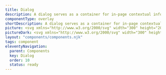 ```yaml
---
title: Dialog
description: A dialog serves as a container for in-page contextual information or actions, allowing users to confirm or cancel tasks without navigating away from the current page.
componentType: overlay
shortDescription: A dialog serves as a container for in-page contextual information or actions.
picture: <svg xmlns="http://www.w3.org/2000/svg" width="300" height="200" fill="none" aria-labelledby="dialogTitle dialogDesc" role="img"><title id="dialogTitle">Illustration of the dialog component.</title><desc id="dialogDesc">An illustrated dialog component representing dialog component card.</desc><rect width="240" height="146" x="30" y="27" fill="#fff" stroke="#EAEAEA" stroke-width="2" rx="1.221"/><path fill="#222" d="M54.84 50.85c0 .474-.064.932-.193 1.374a5.082 5.082 0 0 1-1.381 2.293 5.324 5.324 0 0 1-1.098.809 5.86 5.86 0 0 1-1.313.518c-.47.124-.96.186-1.47.186H46V45.677h3.384a5.97 5.97 0 0 1 2.169.387c.668.253 1.243.61 1.727 1.07.488.456.87 1.002 1.146 1.637.276.63.415 1.324.415 2.079Zm-2.5 0c0-.46-.069-.877-.207-1.25a2.654 2.654 0 0 0-.594-.953 2.559 2.559 0 0 0-.932-.608 3.417 3.417 0 0 0-1.243-.214h-.857v6.057h.857c.46 0 .874-.071 1.243-.214.368-.143.679-.345.932-.608.258-.267.456-.587.594-.96.138-.373.207-.79.207-1.25ZM58.84 56.03h-2.362v-7.79h2.362v7.79Zm-2.528-9.676a1.35 1.35 0 0 1 .808-1.243c.166-.074.343-.111.532-.111.193 0 .373.037.538.11a1.31 1.31 0 0 1 .718.718c.07.167.104.342.104.526a1.387 1.387 0 0 1-.386.974 1.387 1.387 0 0 1-.974.387 1.33 1.33 0 0 1-.953-.387 1.394 1.394 0 0 1-.387-.974ZM68.247 48.24v7.79H65.94v-.85a2.077 2.077 0 0 1-.318.367 2.594 2.594 0 0 1-.449.317c-.17.092-.364.166-.58.221a2.788 2.788 0 0 1-.705.083c-.326 0-.642-.048-.946-.145a3.482 3.482 0 0 1-.856-.407 3.785 3.785 0 0 1-.732-.629 4.301 4.301 0 0 1-.573-.822 4.482 4.482 0 0 1-.497-2.065 4.228 4.228 0 0 1 1.084-2.852c.331-.36.709-.64 1.132-.843.428-.207.873-.31 1.333-.31.35 0 .654.045.912.137.258.088.472.19.642.304.175.11.306.221.394.332.092.106.145.177.159.214v-.843h2.307Zm-5.733 3.86c0 .263.041.514.124.753.088.24.208.451.36.635.152.18.333.325.545.435.217.111.454.166.712.166a1.5 1.5 0 0 0 .704-.166c.216-.11.4-.255.553-.435.151-.184.269-.396.352-.635.087-.24.131-.49.131-.753 0-.258-.044-.506-.131-.746-.083-.24-.2-.449-.352-.628a1.725 1.725 0 0 0-.553-.442 1.5 1.5 0 0 0-.704-.166c-.258 0-.495.055-.712.166a1.75 1.75 0 0 0-.545.442c-.152.18-.272.389-.36.628-.082.24-.124.488-.124.746ZM72.474 45.677V56.03h-2.362V45.677h2.362ZM81.88 52.128c0 .566-.1 1.096-.303 1.588-.203.493-.484.921-.843 1.285a3.84 3.84 0 0 1-1.264.856c-.483.208-1.01.311-1.582.311a3.972 3.972 0 0 1-1.581-.31A3.857 3.857 0 0 1 75.05 55a3.998 3.998 0 0 1-.836-1.285 4.22 4.22 0 0 1-.297-1.588c0-.567.1-1.094.297-1.582.203-.493.481-.92.836-1.285.354-.363.773-.649 1.257-.856a3.972 3.972 0 0 1 1.581-.31c.572 0 1.099.103 1.582.31.488.207.91.493 1.264.856.36.364.64.792.843 1.285.202.488.304 1.015.304 1.582Zm-2.251 0c0-.258-.041-.502-.124-.732a1.88 1.88 0 0 0-.353-.615 1.646 1.646 0 0 0-1.264-.566c-.257 0-.495.05-.71.152-.213.1-.395.239-.546.414a1.98 1.98 0 0 0-.36.615c-.083.23-.124.474-.124.732 0 .262.041.51.124.746.088.23.207.432.36.607.151.175.333.314.545.415.216.101.454.152.711.152a1.646 1.646 0 0 0 1.264-.566c.152-.175.27-.378.353-.608.083-.235.124-.484.124-.746ZM88.608 52.024c0-.262-.042-.506-.124-.732a1.75 1.75 0 0 0-.353-.587 1.575 1.575 0 0 0-.552-.387 1.693 1.693 0 0 0-.712-.145c-.258 0-.495.048-.711.145a1.591 1.591 0 0 0-.546.387 1.845 1.845 0 0 0-.359.587c-.083.226-.124.47-.124.732 0 .258.041.5.124.725.088.226.207.424.36.594.151.166.333.297.545.394.216.097.453.145.711.145a1.695 1.695 0 0 0 1.264-.539c.152-.17.27-.368.353-.594.082-.225.124-.467.124-.725Zm2.251 3.495c0 .645-.115 1.188-.345 1.63-.23.442-.541.799-.932 1.07a3.836 3.836 0 0 1-1.361.594 6.849 6.849 0 0 1-1.623.187c-.244 0-.497-.014-.76-.041a5.687 5.687 0 0 1-1.602-.422 4.507 4.507 0 0 1-.801-.428l.877-1.955c.083.074.205.157.366.25a4.456 4.456 0 0 0 1.195.477c.23.054.458.081.683.081.23 0 .468-.02.712-.062.244-.036.465-.112.663-.228a1.37 1.37 0 0 0 .497-.49c.13-.212.194-.493.194-.843v-.324a2.218 2.218 0 0 1-.822.642c-.341.157-.746.235-1.216.235a3.4 3.4 0 0 1-.912-.124 3.854 3.854 0 0 1-1.623-.953 4.173 4.173 0 0 1-.608-.774 3.927 3.927 0 0 1-.4-.932 3.954 3.954 0 0 1-.145-1.085c0-.566.101-1.089.304-1.568.202-.483.472-.9.808-1.25a3.69 3.69 0 0 1 1.174-.815 3.423 3.423 0 0 1 1.402-.297c.94 0 1.61.316 2.01.947v-.802h2.265v7.28Z"/><path fill="#737373" d="m253.851 43.89-2.623 2.624 2.601 2.6a.48.48 0 0 1 0 .722.478.478 0 0 1-.721 0l-2.623-2.601-2.602 2.601a.478.478 0 0 1-.721 0c-.218-.197-.218-.524 0-.743l2.601-2.601-2.601-2.601c-.218-.197-.218-.525 0-.743a.541.541 0 0 1 .743 0l2.601 2.622 2.602-2.6c.196-.22.524-.22.743 0a.516.516 0 0 1 0 .72Z"/><path fill="#D5D5D5" d="M45.998 70.216c0-.672.544-1.216 1.216-1.216h205.569c.671 0 1.215.544 1.215 1.216v7.295c0 .672-.544 1.216-1.215 1.216H47.213a1.216 1.216 0 0 1-1.215-1.216v-7.295ZM45.998 84.807c0-.672.544-1.216 1.216-1.216h205.569c.671 0 1.215.544 1.215 1.216v7.295c0 .672-.544 1.216-1.215 1.216H47.213a1.216 1.216 0 0 1-1.215-1.216v-7.295ZM45.998 99.398c0-.672.544-1.216 1.216-1.216h205.569c.671 0 1.215.544 1.215 1.216v7.295c0 .672-.544 1.216-1.215 1.216H47.213a1.215 1.215 0 0 1-1.215-1.216v-7.295ZM45.998 113.989c0-.672.544-1.216 1.216-1.216h71.578c.671 0 1.216.544 1.216 1.216v7.295c0 .672-.545 1.216-1.216 1.216H47.214a1.215 1.215 0 0 1-1.216-1.216v-7.295Z"/><rect width="54" height="20" x="199.998" y="137" fill="#36F" rx="1.25"/><path fill="#F4F4F4" d="m216.527 146.748-.265.855h1.684l-.265-.855c-.103-.314-.2-.624-.291-.932-.091-.313-.182-.633-.274-.958h-.034c-.085.325-.174.645-.265.958-.091.308-.188.618-.29.932Zm-1.71 3.138 1.898-5.609h.803l1.898 5.609h-.761l-.53-1.71h-2.043l-.539 1.71h-.726ZM221.784 149.988a1.95 1.95 0 0 1-.992-.256 1.808 1.808 0 0 1-.701-.744c-.171-.325-.256-.715-.256-1.171 0-.468.091-.864.273-1.189.188-.325.434-.573.736-.744.307-.171.638-.256.991-.256.274 0 .508.048.701.145.2.097.371.211.513.342l-.359.462a1.712 1.712 0 0 0-.384-.265.954.954 0 0 0-.445-.103c-.251 0-.476.069-.675.206a1.344 1.344 0 0 0-.462.564 2.018 2.018 0 0 0-.162.838c0 .473.116.857.35 1.154.239.291.55.436.932.436.194 0 .373-.04.539-.12.165-.085.31-.185.436-.299l.307.47a2.29 2.29 0 0 1-.624.393 1.899 1.899 0 0 1-.718.137ZM225.5 149.988c-.365 0-.696-.085-.992-.256a1.802 1.802 0 0 1-.701-.744c-.171-.325-.257-.715-.257-1.171 0-.468.091-.864.274-1.189a1.96 1.96 0 0 1 .735-.744 2.01 2.01 0 0 1 .992-.256c.273 0 .507.048.701.145.199.097.37.211.513.342l-.359.462a1.717 1.717 0 0 0-.385-.265.951.951 0 0 0-.445-.103c-.25 0-.475.069-.675.206a1.344 1.344 0 0 0-.462.564 2.018 2.018 0 0 0-.162.838c0 .473.117.857.35 1.154.24.291.55.436.932.436.194 0 .374-.04.539-.12a2.01 2.01 0 0 0 .436-.299l.308.47a2.29 2.29 0 0 1-.624.393 1.902 1.902 0 0 1-.718.137ZM229.258 149.988a2.01 2.01 0 0 1-1.009-.256 1.902 1.902 0 0 1-.718-.753c-.177-.324-.265-.712-.265-1.162 0-.456.088-.847.265-1.172a2.03 2.03 0 0 1 .701-.752c.285-.177.584-.265.897-.265.531 0 .938.177 1.223.53.291.353.436.826.436 1.419 0 .074-.003.148-.008.223a.79.79 0 0 1-.018.179h-2.804c.029.439.165.789.411 1.052.25.262.575.393.974.393.2 0 .382-.029.547-.086.171-.062.334-.142.488-.239l.248.462a3.148 3.148 0 0 1-.607.299 2.123 2.123 0 0 1-.761.128Zm-1.308-2.513h2.223c0-.422-.092-.741-.274-.958-.177-.222-.428-.333-.752-.333-.291 0-.553.114-.787.342-.228.222-.365.538-.41.949ZM231.815 151.638v-5.907h.581l.06.478h.026c.188-.159.393-.296.615-.41a1.57 1.57 0 0 1 .71-.171c.536 0 .943.194 1.222.581.28.382.419.895.419 1.539 0 .468-.085.869-.256 1.206a1.867 1.867 0 0 1-.658.769 1.566 1.566 0 0 1-.881.265c-.194 0-.388-.043-.581-.128a2.93 2.93 0 0 1-.573-.351l.017.727v1.402h-.701Zm1.718-2.24c.342 0 .624-.145.847-.436.228-.296.342-.701.342-1.214 0-.456-.086-.823-.257-1.103-.165-.285-.444-.427-.838-.427a1.14 1.14 0 0 0-.538.145 3.216 3.216 0 0 0-.573.419v2.18c.188.16.37.274.547.342.177.063.334.094.47.094ZM237.723 149.988c-.444 0-.755-.128-.932-.384-.171-.257-.256-.59-.256-1.001v-2.3h-.616v-.53l.65-.042.086-1.163h.59v1.163h1.12v.572h-1.12v2.309c0 .256.045.456.136.598.097.137.265.205.505.205a.918.918 0 0 0 .239-.034l.231-.077.137.53c-.114.04-.24.074-.376.103a1.567 1.567 0 0 1-.394.051Z"/><rect width="54" height="20" x="137.998" y="137" fill="#fff" rx="1.25"/><path fill="#737373" d="M155.524 149.988c-.468 0-.887-.114-1.257-.342a2.451 2.451 0 0 1-.872-1c-.211-.433-.317-.955-.317-1.565 0-.604.109-1.122.325-1.556.217-.433.513-.766.889-1 .377-.234.801-.35 1.274-.35.342 0 .644.071.907.213.262.137.473.297.632.479l-.384.462a1.836 1.836 0 0 0-.505-.385 1.378 1.378 0 0 0-.641-.145c-.353 0-.664.094-.932.282a1.814 1.814 0 0 0-.616.778c-.142.336-.213.738-.213 1.205 0 .468.071.875.213 1.223.143.342.342.607.599.795.262.188.57.282.923.282.268 0 .508-.057.718-.171.211-.114.405-.268.582-.462l.393.445a2.493 2.493 0 0 1-.752.599c-.28.142-.602.213-.966.213ZM159.177 149.988c-.348 0-.639-.102-.872-.308-.228-.21-.342-.501-.342-.872 0-.456.202-.803.607-1.043.41-.245 1.057-.416 1.941-.513a1.65 1.65 0 0 0-.077-.504.728.728 0 0 0-.257-.385c-.12-.102-.293-.154-.521-.154-.24 0-.465.046-.676.137a3.263 3.263 0 0 0-.564.308l-.274-.487c.194-.126.431-.246.71-.359.285-.12.593-.18.923-.18.508 0 .875.157 1.103.47.228.308.342.721.342 1.24v2.548h-.581l-.06-.496h-.026a3.595 3.595 0 0 1-.641.419 1.566 1.566 0 0 1-.735.179Zm.205-.564c.199 0 .388-.048.564-.145.177-.097.365-.234.565-.411v-1.154c-.69.086-1.175.214-1.454.385-.274.171-.41.39-.41.658 0 .234.071.405.213.513a.87.87 0 0 0 .522.154ZM162.527 149.886v-4.155h.582l.06.598h.025c.2-.199.411-.365.633-.496a1.42 1.42 0 0 1 .761-.205c.439 0 .758.14.957.419.206.273.308.675.308 1.205v2.634h-.701v-2.54c0-.387-.063-.669-.188-.846-.125-.177-.325-.265-.598-.265a1.05 1.05 0 0 0-.573.162 3.726 3.726 0 0 0-.565.479v3.01h-.701ZM168.845 149.988c-.365 0-.696-.085-.992-.256a1.802 1.802 0 0 1-.701-.744c-.171-.325-.257-.715-.257-1.171 0-.468.091-.864.274-1.189a1.96 1.96 0 0 1 .735-.744 2.01 2.01 0 0 1 .992-.256c.273 0 .507.048.701.145.199.097.37.211.513.342l-.359.462a1.717 1.717 0 0 0-.385-.265.951.951 0 0 0-.445-.103c-.25 0-.475.069-.675.206a1.344 1.344 0 0 0-.462.564 2.018 2.018 0 0 0-.162.838c0 .473.117.857.35 1.154.24.291.55.436.932.436.194 0 .374-.04.539-.12a2.01 2.01 0 0 0 .436-.299l.308.47a2.29 2.29 0 0 1-.624.393 1.902 1.902 0 0 1-.718.137ZM172.603 149.988a2.01 2.01 0 0 1-1.009-.256 1.902 1.902 0 0 1-.718-.753c-.177-.324-.265-.712-.265-1.162 0-.456.088-.847.265-1.172a2.03 2.03 0 0 1 .701-.752c.285-.177.584-.265.897-.265.531 0 .938.177 1.223.53.291.353.436.826.436 1.419 0 .074-.003.148-.008.223a.79.79 0 0 1-.018.179h-2.804c.029.439.165.79.411 1.052.25.262.575.393.974.393.2 0 .382-.029.547-.086.171-.062.334-.142.488-.239l.248.462a3.148 3.148 0 0 1-.607.299 2.101 2.101 0 0 1-.761.128Zm-1.308-2.513h2.222c0-.422-.091-.741-.273-.958-.177-.222-.428-.333-.752-.333-.291 0-.553.114-.787.342-.228.222-.365.538-.41.949ZM175.904 149.988c-.263 0-.454-.08-.573-.239-.114-.165-.171-.399-.171-.701v-5.25h.701v5.301c0 .108.02.188.06.239.04.046.085.069.137.069h.059a.783.783 0 0 1 .094-.017l.094.53a.572.572 0 0 1-.162.051 1.32 1.32 0 0 1-.239.017Z"/></svg>
pictureDark: <svg xmlns="http://www.w3.org/2000/svg" width="300" height="200" fill="none" aria-labelledby="dialogDarkTitle dialogDarkDesc" role="img"><title id="dialogDarkTitle">Illustration of the dialog component.</title><desc id="dialogDarkDesc">An illustrated dialog component representing dialog component card.</desc><rect width="240" height="146" x="30" y="27" fill="#222" stroke="#3E3D3D" stroke-width="2" rx="1.221"/><path fill="#F4F4F4" d="M54.84 50.85c0 .474-.064.932-.193 1.374a5.082 5.082 0 0 1-1.381 2.293 5.324 5.324 0 0 1-1.098.809 5.86 5.86 0 0 1-1.313.518c-.47.124-.96.186-1.47.186H46V45.677h3.384a5.97 5.97 0 0 1 2.169.387c.668.253 1.243.61 1.727 1.07.488.456.87 1.002 1.146 1.637.276.63.415 1.324.415 2.079Zm-2.5 0c0-.46-.069-.877-.207-1.25a2.654 2.654 0 0 0-.594-.953 2.559 2.559 0 0 0-.932-.608 3.417 3.417 0 0 0-1.243-.214h-.857v6.057h.857c.46 0 .874-.071 1.243-.214.368-.143.679-.345.932-.608.258-.267.456-.587.594-.96.138-.373.207-.79.207-1.25ZM58.84 56.03h-2.362v-7.79h2.362v7.79Zm-2.528-9.676a1.35 1.35 0 0 1 .808-1.243c.166-.074.343-.111.532-.111.193 0 .373.037.538.11a1.31 1.31 0 0 1 .718.718c.07.167.104.342.104.526a1.387 1.387 0 0 1-.386.974 1.387 1.387 0 0 1-.974.387 1.33 1.33 0 0 1-.953-.387 1.394 1.394 0 0 1-.387-.974ZM68.247 48.24v7.79H65.94v-.85a2.077 2.077 0 0 1-.318.367 2.594 2.594 0 0 1-.449.317c-.17.092-.364.166-.58.221a2.788 2.788 0 0 1-.705.083c-.326 0-.642-.048-.946-.145a3.482 3.482 0 0 1-.856-.407 3.785 3.785 0 0 1-.732-.629 4.301 4.301 0 0 1-.573-.822 4.482 4.482 0 0 1-.497-2.065 4.228 4.228 0 0 1 1.084-2.852c.331-.36.709-.64 1.132-.843.428-.207.873-.31 1.333-.31.35 0 .654.045.912.137.258.088.472.19.642.304.175.11.306.221.394.332.092.106.145.177.159.214v-.843h2.307Zm-5.733 3.86c0 .263.041.514.124.753.088.24.208.451.36.635.152.18.333.325.545.435.217.111.454.166.712.166a1.5 1.5 0 0 0 .704-.166c.216-.11.4-.255.553-.435.151-.184.269-.396.352-.635.087-.24.131-.49.131-.753 0-.258-.044-.506-.131-.746-.083-.24-.2-.449-.352-.628a1.725 1.725 0 0 0-.553-.442 1.5 1.5 0 0 0-.704-.166c-.258 0-.495.055-.712.166a1.75 1.75 0 0 0-.545.442c-.152.18-.272.389-.36.628-.082.24-.124.488-.124.746ZM72.474 45.677V56.03h-2.362V45.677h2.362ZM81.88 52.128c0 .566-.1 1.096-.303 1.588-.203.493-.484.921-.843 1.285a3.84 3.84 0 0 1-1.264.856c-.483.208-1.01.311-1.582.311a3.972 3.972 0 0 1-1.581-.31A3.857 3.857 0 0 1 75.05 55a3.998 3.998 0 0 1-.836-1.285 4.22 4.22 0 0 1-.297-1.588c0-.567.1-1.094.297-1.582.203-.493.481-.92.836-1.285.354-.363.773-.649 1.257-.856a3.972 3.972 0 0 1 1.581-.31c.572 0 1.099.103 1.582.31.488.207.91.493 1.264.856.36.364.64.792.843 1.285.202.488.304 1.015.304 1.582Zm-2.251 0c0-.258-.041-.502-.124-.732a1.88 1.88 0 0 0-.353-.615 1.646 1.646 0 0 0-1.264-.566c-.257 0-.495.05-.71.152-.213.1-.395.239-.546.414a1.98 1.98 0 0 0-.36.615c-.083.23-.124.474-.124.732 0 .262.041.51.124.746.088.23.207.432.36.607.151.175.333.314.545.415.216.101.454.152.711.152a1.646 1.646 0 0 0 1.264-.566c.152-.175.27-.378.353-.608.083-.235.124-.484.124-.746ZM88.608 52.024c0-.262-.042-.506-.124-.732a1.75 1.75 0 0 0-.353-.587 1.575 1.575 0 0 0-.552-.387 1.693 1.693 0 0 0-.712-.145c-.258 0-.495.048-.711.145a1.591 1.591 0 0 0-.546.387 1.845 1.845 0 0 0-.359.587c-.083.226-.124.47-.124.732 0 .258.041.5.124.725.088.226.207.424.36.594.151.166.333.297.545.394.216.097.453.145.711.145a1.695 1.695 0 0 0 1.264-.539c.152-.17.27-.368.353-.594.082-.225.124-.467.124-.725Zm2.251 3.495c0 .645-.115 1.188-.345 1.63-.23.442-.541.799-.932 1.07a3.836 3.836 0 0 1-1.361.594 6.849 6.849 0 0 1-1.623.187c-.244 0-.497-.014-.76-.041a5.687 5.687 0 0 1-1.602-.422 4.507 4.507 0 0 1-.801-.428l.877-1.955c.083.074.205.157.366.25a4.456 4.456 0 0 0 1.195.477c.23.054.458.081.683.081.23 0 .468-.02.712-.062.244-.036.465-.112.663-.228a1.37 1.37 0 0 0 .497-.49c.13-.212.194-.493.194-.843v-.324a2.218 2.218 0 0 1-.822.642c-.341.157-.746.235-1.216.235a3.4 3.4 0 0 1-.912-.124 3.854 3.854 0 0 1-1.623-.953 4.173 4.173 0 0 1-.608-.774 3.927 3.927 0 0 1-.4-.932 3.954 3.954 0 0 1-.145-1.085c0-.566.101-1.089.304-1.568.202-.483.472-.9.808-1.25a3.69 3.69 0 0 1 1.174-.815 3.423 3.423 0 0 1 1.402-.297c.94 0 1.61.316 2.01.947v-.802h2.265v7.28Z"/><path fill="#BCBCBC" d="m253.851 43.89-2.623 2.624 2.601 2.6a.48.48 0 0 1 0 .722.478.478 0 0 1-.721 0l-2.623-2.601-2.602 2.601a.478.478 0 0 1-.721 0c-.218-.197-.218-.524 0-.743l2.601-2.601-2.601-2.601c-.218-.197-.218-.525 0-.743a.541.541 0 0 1 .743 0l2.601 2.622 2.602-2.6c.196-.22.524-.22.743 0a.516.516 0 0 1 0 .72Z"/><path fill="#605F5F" d="M45.998 70.216c0-.672.544-1.216 1.216-1.216h205.569c.671 0 1.215.544 1.215 1.216v7.295c0 .672-.544 1.216-1.215 1.216H47.213a1.216 1.216 0 0 1-1.215-1.216v-7.295ZM45.998 84.807c0-.672.544-1.216 1.216-1.216h205.569c.671 0 1.215.544 1.215 1.216v7.295c0 .672-.544 1.216-1.215 1.216H47.213a1.216 1.216 0 0 1-1.215-1.216v-7.295ZM45.998 99.398c0-.672.544-1.216 1.216-1.216h205.569c.671 0 1.215.544 1.215 1.216v7.295c0 .672-.544 1.216-1.215 1.216H47.213a1.215 1.215 0 0 1-1.215-1.216v-7.295ZM45.998 113.989c0-.672.544-1.216 1.216-1.216h71.578c.671 0 1.216.544 1.216 1.216v7.295c0 .672-.545 1.216-1.216 1.216H47.214a1.215 1.215 0 0 1-1.216-1.216v-7.295Z"/><rect width="54" height="20" x="199.998" y="137" fill="#5985FF" rx="1.25"/><path fill="#222" d="m216.527 146.748-.265.855h1.684l-.265-.855c-.103-.314-.2-.624-.291-.932-.091-.313-.182-.633-.274-.958h-.034c-.085.325-.174.645-.265.958-.091.308-.188.618-.29.932Zm-1.71 3.138 1.898-5.609h.803l1.898 5.609h-.761l-.53-1.71h-2.043l-.539 1.71h-.726ZM221.784 149.988a1.95 1.95 0 0 1-.992-.256 1.808 1.808 0 0 1-.701-.744c-.171-.325-.256-.715-.256-1.171 0-.468.091-.864.273-1.189.188-.325.434-.573.736-.744.307-.171.638-.256.991-.256.274 0 .508.048.701.145.2.097.371.211.513.342l-.359.462a1.712 1.712 0 0 0-.384-.265.954.954 0 0 0-.445-.103c-.251 0-.476.069-.675.206a1.344 1.344 0 0 0-.462.564 2.018 2.018 0 0 0-.162.838c0 .473.116.857.35 1.154.239.291.55.436.932.436.194 0 .373-.04.539-.12.165-.085.31-.185.436-.299l.307.47a2.29 2.29 0 0 1-.624.393 1.899 1.899 0 0 1-.718.137ZM225.5 149.988c-.365 0-.696-.085-.992-.256a1.802 1.802 0 0 1-.701-.744c-.171-.325-.257-.715-.257-1.171 0-.468.091-.864.274-1.189a1.96 1.96 0 0 1 .735-.744 2.01 2.01 0 0 1 .992-.256c.273 0 .507.048.701.145.199.097.37.211.513.342l-.359.462a1.717 1.717 0 0 0-.385-.265.951.951 0 0 0-.445-.103c-.25 0-.475.069-.675.206a1.344 1.344 0 0 0-.462.564 2.018 2.018 0 0 0-.162.838c0 .473.117.857.35 1.154.24.291.55.436.932.436.194 0 .374-.04.539-.12a2.01 2.01 0 0 0 .436-.299l.308.47a2.29 2.29 0 0 1-.624.393 1.902 1.902 0 0 1-.718.137ZM229.258 149.988a2.01 2.01 0 0 1-1.009-.256 1.902 1.902 0 0 1-.718-.753c-.177-.324-.265-.712-.265-1.162 0-.456.088-.847.265-1.172a2.03 2.03 0 0 1 .701-.752c.285-.177.584-.265.897-.265.531 0 .938.177 1.223.53.291.353.436.826.436 1.419 0 .074-.003.148-.008.223a.79.79 0 0 1-.018.179h-2.804c.029.439.165.789.411 1.052.25.262.575.393.974.393.2 0 .382-.029.547-.086.171-.062.334-.142.488-.239l.248.462a3.148 3.148 0 0 1-.607.299 2.123 2.123 0 0 1-.761.128Zm-1.308-2.513h2.223c0-.422-.092-.741-.274-.958-.177-.222-.428-.333-.752-.333-.291 0-.553.114-.787.342-.228.222-.365.538-.41.949ZM231.815 151.638v-5.907h.581l.06.478h.026c.188-.159.393-.296.615-.41a1.57 1.57 0 0 1 .71-.171c.536 0 .943.194 1.222.581.28.382.419.895.419 1.539 0 .468-.085.869-.256 1.206a1.867 1.867 0 0 1-.658.769 1.566 1.566 0 0 1-.881.265c-.194 0-.388-.043-.581-.128a2.93 2.93 0 0 1-.573-.351l.017.727v1.402h-.701Zm1.718-2.24c.342 0 .624-.145.847-.436.228-.296.342-.701.342-1.214 0-.456-.086-.823-.257-1.103-.165-.285-.444-.427-.838-.427a1.14 1.14 0 0 0-.538.145 3.216 3.216 0 0 0-.573.419v2.18c.188.16.37.274.547.342.177.063.334.094.47.094ZM237.723 149.988c-.444 0-.755-.128-.932-.384-.171-.257-.256-.59-.256-1.001v-2.3h-.616v-.53l.65-.042.086-1.163h.59v1.163h1.12v.572h-1.12v2.309c0 .256.045.456.136.598.097.137.265.205.505.205a.918.918 0 0 0 .239-.034l.231-.077.137.53c-.114.04-.24.074-.376.103a1.567 1.567 0 0 1-.394.051Z"/><rect width="54" height="20" x="137.998" y="137" fill="#222" rx="1.25"/><path fill="#BCBCBC" d="M155.524 149.988c-.468 0-.887-.114-1.257-.342a2.451 2.451 0 0 1-.872-1c-.211-.433-.317-.955-.317-1.565 0-.604.109-1.122.325-1.556.217-.433.513-.766.889-1 .377-.234.801-.35 1.274-.35.342 0 .644.071.907.213.262.137.473.297.632.479l-.384.462a1.836 1.836 0 0 0-.505-.385 1.378 1.378 0 0 0-.641-.145c-.353 0-.664.094-.932.282a1.814 1.814 0 0 0-.616.778c-.142.336-.213.738-.213 1.205 0 .468.071.875.213 1.223.143.342.342.607.599.795.262.188.57.282.923.282.268 0 .508-.057.718-.171.211-.114.405-.268.582-.462l.393.445a2.493 2.493 0 0 1-.752.599c-.28.142-.602.213-.966.213ZM159.177 149.988c-.348 0-.639-.102-.872-.308-.228-.21-.342-.501-.342-.872 0-.456.202-.803.607-1.043.41-.245 1.057-.416 1.941-.513a1.65 1.65 0 0 0-.077-.504.728.728 0 0 0-.257-.385c-.12-.102-.293-.154-.521-.154-.24 0-.465.046-.676.137a3.263 3.263 0 0 0-.564.308l-.274-.487c.194-.126.431-.246.71-.359.285-.12.593-.18.923-.18.508 0 .875.157 1.103.47.228.308.342.721.342 1.24v2.548h-.581l-.06-.496h-.026a3.595 3.595 0 0 1-.641.419 1.566 1.566 0 0 1-.735.179Zm.205-.564c.199 0 .388-.048.564-.145.177-.097.365-.234.565-.411v-1.154c-.69.086-1.175.214-1.454.385-.274.171-.41.39-.41.658 0 .234.071.405.213.513a.87.87 0 0 0 .522.154ZM162.527 149.886v-4.155h.582l.06.598h.025c.2-.199.411-.365.633-.496a1.42 1.42 0 0 1 .761-.205c.439 0 .758.14.957.419.206.273.308.675.308 1.205v2.634h-.701v-2.54c0-.387-.063-.669-.188-.846-.125-.177-.325-.265-.598-.265a1.05 1.05 0 0 0-.573.162 3.726 3.726 0 0 0-.565.479v3.01h-.701ZM168.845 149.988c-.365 0-.696-.085-.992-.256a1.802 1.802 0 0 1-.701-.744c-.171-.325-.257-.715-.257-1.171 0-.468.091-.864.274-1.189a1.96 1.96 0 0 1 .735-.744 2.01 2.01 0 0 1 .992-.256c.273 0 .507.048.701.145.199.097.37.211.513.342l-.359.462a1.717 1.717 0 0 0-.385-.265.951.951 0 0 0-.445-.103c-.25 0-.475.069-.675.206a1.344 1.344 0 0 0-.462.564 2.018 2.018 0 0 0-.162.838c0 .473.117.857.35 1.154.24.291.55.436.932.436.194 0 .374-.04.539-.12a2.01 2.01 0 0 0 .436-.299l.308.47a2.29 2.29 0 0 1-.624.393 1.902 1.902 0 0 1-.718.137ZM172.603 149.988a2.01 2.01 0 0 1-1.009-.256 1.902 1.902 0 0 1-.718-.753c-.177-.324-.265-.712-.265-1.162 0-.456.088-.847.265-1.172a2.03 2.03 0 0 1 .701-.752c.285-.177.584-.265.897-.265.531 0 .938.177 1.223.53.291.353.436.826.436 1.419 0 .074-.003.148-.008.223a.79.79 0 0 1-.018.179h-2.804c.029.439.165.79.411 1.052.25.262.575.393.974.393.2 0 .382-.029.547-.086.171-.062.334-.142.488-.239l.248.462a3.148 3.148 0 0 1-.607.299 2.101 2.101 0 0 1-.761.128Zm-1.308-2.513h2.222c0-.422-.091-.741-.273-.958-.177-.222-.428-.333-.752-.333-.291 0-.553.114-.787.342-.228.222-.365.538-.41.949ZM175.904 149.988c-.263 0-.453-.08-.573-.239-.114-.165-.171-.399-.171-.701v-5.25h.701v5.301c0 .108.02.188.06.239.04.046.085.069.137.069h.059a.783.783 0 0 1 .094-.017l.094.53a.572.572 0 0 1-.162.051 1.32 1.32 0 0 1-.239.017Z"/></svg>
layout: "components/components.njk"
tags: component
eleventyNavigation:
  parent: Components
  key: Dialog
  order: 10
  status: ready
---
```


